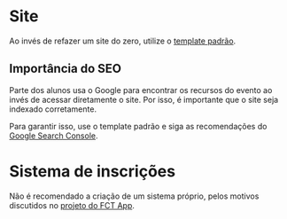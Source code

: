# Site

Ao invés de refazer um site do zero, utilize o [template padrão](../../Projetos/07-Homepage%20da%20SECOMPP/Introdução.md).

## Importância do SEO

Parte dos alunos usa o Google para encontrar os recursos do evento ao invés de acessar diretamente o site. Por isso, é importante que o site seja indexado corretamente.

Para garantir isso, use o template padrão e siga as recomendações do [Google Search Console](https://search.google.com/search-console).

# Sistema de inscrições

Não é recomendado a criação de um sistema próprio, pelos motivos discutidos no [projeto do FCT App](https://github.com/cacic-fct/fct-app/discussions/182#discussioncomment-10927548).
